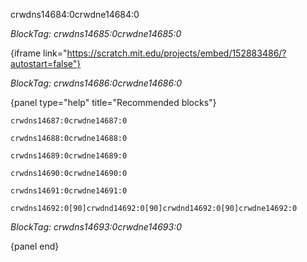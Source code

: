 crwdns14684:0crwdne14684:0

*BlockTag: crwdns14685:0crwdne14685:0*

{iframe link="https://scratch.mit.edu/projects/embed/152883486/?autostart=false"}

*BlockTag: crwdns14686:0crwdne14686:0*

{panel type="help" title="Recommended blocks"}

<pre><code class="scratch:split:random">crwdns14687:0crwdne14687:0
</code></pre>

<pre><code class="scratch:split:random">crwdns14688:0crwdne14688:0
</code></pre>

<pre><code class="scratch:split:random">crwdns14689:0crwdne14689:0
</code></pre>

<pre><code class="scratch:split:random">crwdns14690:0crwdne14690:0
</code></pre>

<pre><code class="scratch:split:random">crwdns14691:0crwdne14691:0
</code></pre>

<pre><code class="scratch:split:random">crwdns14692:0[90]crwdnd14692:0[90]crwdnd14692:0[90]crwdne14692:0
</code></pre>

*BlockTag: crwdns14693:0crwdne14693:0*

{panel end}